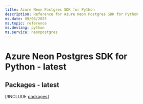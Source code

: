 ```yaml
---
title: Azure Neon Postgres SDK for Python
description: Reference for Azure Neon Postgres SDK for Python
ms.date: 09/03/2025
ms.topic: reference
ms.devlang: python
ms.service: neonpostgres
---
```

# Azure Neon Postgres SDK for Python - latest
## Packages - latest
[!INCLUDE [packages](neon-postgres-index.md)]